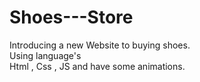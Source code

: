 # Shoes---Store
Introducing a new Website to buying shoes. <br>
Using language's <br> Html , Css , JS and have some animations.

